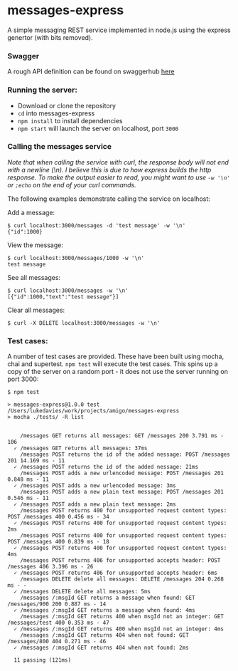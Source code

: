 # messages-express

A simple messaging REST service implemented in node.js using the express genertor (with bits removed).

### Swagger

A rough API definition can be found on swaggerhub [here](https://app.swaggerhub.com/apis/Luke-Davies/Messages_API/1.0.0)

### Running the server:

- Download or clone the repository
- `cd` into messages-express
- `npm install` to install dependencies
- `npm start` will launch the server on localhost, port `3000`

### Calling the messages service

*Note that when calling the service with curl, the response body will not end with a newline (\n). I believe this is due to how express builds the http response. To make the output easier to read, you might want to use `-w '\n'` or `;echo` on the end of your curl commands.*

The following examples demonstrate calling the service on localhost:

Add a message:
```
$ curl localhost:3000/messages -d 'test message' -w '\n'
{"id":1000}
```
View the message:
```
$ curl localhost:3000/messages/1000 -w '\n'
test message
```
See all messages:
```
$ curl localhost:3000/messages -w '\n'
[{"id":1000,"text":"test message"}]
```
Clear all messages:
```
$ curl -X DELETE localhost:3000/messages -w '\n'

```

### Test cases:
A number of test cases are provided. These have been built using mocha, chai and supertest.
`npm test` will execute the test cases. This spins up a copy of the server on a random port - it does not use the server running on port 3000:

```
$ npm test

> messages-express@1.0.0 test /Users/lukedavies/work/projects/amigo/messages-express
> mocha ./tests/ -R list


    /messages GET returns all messages: GET /messages 200 3.791 ms - 106
  ✓ /messages GET returns all messages: 37ms
    /messages POST returns the id of the added nessage: POST /messages 201 14.169 ms - 11
  ✓ /messages POST returns the id of the added nessage: 21ms
    /messages POST adds a new urlencoded message: POST /messages 201 0.848 ms - 11
  ✓ /messages POST adds a new urlencoded message: 3ms
    /messages POST adds a new plain text message: POST /messages 201 0.546 ms - 11
  ✓ /messages POST adds a new plain text message: 2ms
    /messages POST returns 400 for unsupported request content types: POST /messages 400 0.456 ms - 34
  ✓ /messages POST returns 400 for unsupported request content types: 2ms
    /messages POST returns 400 for unsupported request content types: POST /messages 400 0.839 ms - 18
  ✓ /messages POST returns 400 for unsupported request content types: 4ms
    /messages POST returns 406 for unsupported accepts header: POST /messages 406 3.396 ms - 26
  ✓ /messages POST returns 406 for unsupported accepts header: 6ms
    /messages DELETE delete all messages: DELETE /messages 204 0.268 ms - -
  ✓ /messages DELETE delete all messages: 5ms
    /messages /:msgId GET returns a message when found: GET /messages/900 200 0.887 ms - 14
  ✓ /messages /:msgId GET returns a message when found: 4ms
    /messages /:msgId GET returns 400 when msgId not an integer: GET /messages/test 400 0.353 ms - 47
  ✓ /messages /:msgId GET returns 400 when msgId not an integer: 4ms
    /messages /:msgId GET returns 404 when not found: GET /messages/800 404 0.271 ms - 46
  ✓ /messages /:msgId GET returns 404 when not found: 2ms

  11 passing (121ms)

```



